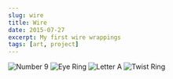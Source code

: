 ```yaml
---
slug: wire
title: Wire
date: 2015-07-27
excerpt: My first wire wrappings
tags: [art, project]
---
```


<script>
  import Image from "$lib/components/base/image.svelte";
</script>

<Image
  path="posts/{slug}"
  filename="9"
  figcaption="Number 9"
  alt="Number 9"
/>
<Image
  path="posts/{slug}"
  filename="eyering"
  figcaption="Eye Ring"
  alt="Eye Ring"
/>
<Image
  path="posts/{slug}"
  filename="lettera"
  figcaption="Letter A"
  alt="Letter A"
/>
<Image
  path="posts/{slug}"
  filename="twistring"
  figcaption="Twist Ring"
  alt="Twist Ring"
/>
